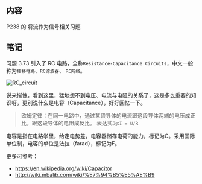 ## 内容

P238 的 将流作为信号相关习题

## 笔记

习题 3.73 引入了 RC 电路，全称`Resistance-Capacitance Circuits`，中文一般称为`相移电路`、`RC滤波器`、 `RC网络`。

![RC_circuit](https://img.alicdn.com/imgextra/i2/581166664/TB2pI6hipXXXXXqXXXXXXXXXXXX_!!581166664.png_620x10000.jpg)

说来惭愧，看到这里，猛地想不到电压、电流与电阻的关系了，这是多么重要的知识呀，更别说什么是电容（Capacitance），好好回忆一下。

> 欧姆定律：在同一电路中，通过某段导体的电流跟这段导体两端的电压成正比，跟这段导体的电阻成反比。
> 表达式为:`I = U/R`


电容是指在电路学里，给定电势差，电容器储存电荷的能力，标记为C。采用国际单位制，电容的单位是法拉（farad），标记为F。

更多可参考：

- https://en.wikipedia.org/wiki/Capacitor
- http://wiki.mbalib.com/wiki/%E7%94%B5%E5%AE%B9